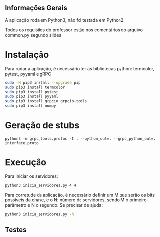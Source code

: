 ## Informações Gerais
A aplicação roda em Python3, não foi testada em Python2.

Todos os requisitos do professor estão nos comentários do arquivo common.py segundo slides

# Instalação
Para rodar a aplicação, é necessário ter as bibliotecas python: termcolor, pytest, pyyaml e gRPC

```bash
sudo -H pip3 install --upgrade pip
sudo pip3 install termcolor
sudo pip3 install pytest
sudo pip3 install pyyaml
sudo pip3 install grpcio grpcio-tools
sudo pip3 install numpy
```

# Geração de stubs
```
python3 -m grpc_tools.protoc -I . --python_out=. --grpc_python_out=. interface.proto
```

# Execução
Para iniciar os servidores:
```bash
python3 inicia_servidores.py 4 4
```

Para corretude da aplicação, é necessário definir um M que serão os bits possíveis da chave, e o N: número de servidores, sendo M o primeiro parâmetro e N o segundo.
Se precisar de ajuda:

```bash
python3 inicia_servidores.py -h
```

## Testes
<!-- Para rodar os testes, em um terminal, digite: `pytest test_cliente.py -vv`: dessa forma, os testes serão executados em ordem de aparecimento no código. (_Importante para a primeira sequencia de tests_)
 -->
